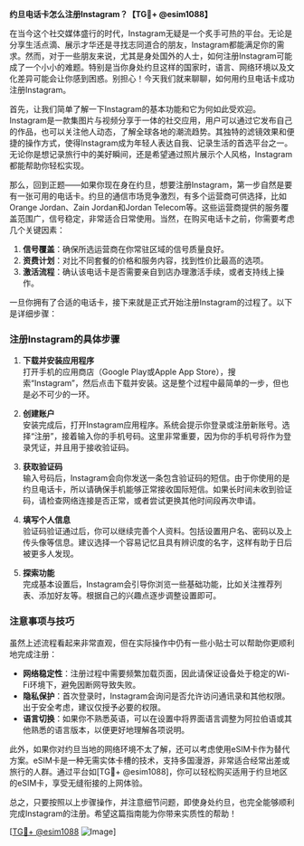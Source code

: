 **约旦电话卡怎么注册Instagram？【TG💪+ @esim1088】**

在当今这个社交媒体盛行的时代，Instagram无疑是一个炙手可热的平台。无论是分享生活点滴、展示才华还是寻找志同道合的朋友，Instagram都能满足你的需求。然而，对于一些朋友来说，尤其是身处国外的人士，如何注册Instagram可能成了一个小小的难题。特别是当你身处约旦这样的国家时，语言、网络环境以及文化差异可能会让你感到困惑。别担心！今天我们就来聊聊，如何用约旦电话卡成功注册Instagram。

首先，让我们简单了解一下Instagram的基本功能和它为何如此受欢迎。Instagram是一款集图片与视频分享于一体的社交应用，用户可以通过它发布自己的作品，也可以关注他人动态，了解全球各地的潮流趋势。其独特的滤镜效果和便捷的操作方式，使得Instagram成为年轻人表达自我、记录生活的首选平台之一。无论你是想记录旅行中的美好瞬间，还是希望通过照片展示个人风格，Instagram都能帮助你轻松实现。

那么，回到正题——如果你现在身在约旦，想要注册Instagram，第一步自然是要有一张可用的电话卡。约旦的通信市场竞争激烈，有多个运营商可供选择，比如Orange Jordan、Zain Jordan和Jordan Telecom等。这些运营商提供的服务覆盖范围广，信号稳定，非常适合日常使用。当然，在购买电话卡之前，你需要考虑几个关键因素：

1. **信号覆盖**：确保所选运营商在你常驻区域的信号质量良好。
2. **资费计划**：对比不同套餐的价格和服务内容，找到性价比最高的选项。
3. **激活流程**：确认该电话卡是否需要亲自到店办理激活手续，或者支持线上操作。

一旦你拥有了合适的电话卡，接下来就是正式开始注册Instagram的过程了。以下是详细步骤：

### 注册Instagram的具体步骤

1. **下载并安装应用程序**  
   打开手机的应用商店（Google Play或Apple App Store），搜索“Instagram”，然后点击下载并安装。这是整个过程中最简单的一步，但也是必不可少的一环。

2. **创建账户**  
   安装完成后，打开Instagram应用程序。系统会提示你登录或注册新账号。选择“注册”，接着输入你的手机号码。这里非常重要，因为你的手机号将作为登录凭证，并且用于接收验证码。

3. **获取验证码**  
   输入号码后，Instagram会向你发送一条包含验证码的短信。由于你使用的是约旦电话卡，所以请确保手机能够正常接收国际短信。如果长时间未收到验证码，请检查网络连接是否正常，或者尝试更换其他时间段再次申请。

4. **填写个人信息**  
   验证码验证通过后，你可以继续完善个人资料。包括设置用户名、密码以及上传头像等信息。建议选择一个容易记忆且具有辨识度的名字，这样有助于日后被更多人发现。

5. **探索功能**  
   完成基本设置后，Instagram会引导你浏览一些基础功能，比如关注推荐列表、添加好友等。根据自己的兴趣点逐步调整设置即可。

### 注意事项与技巧

虽然上述流程看起来非常直观，但在实际操作中仍有一些小贴士可以帮助你更顺利地完成注册：

- **网络稳定性**：注册过程中需要频繁加载页面，因此请保证设备处于稳定的Wi-Fi环境下，避免因断网导致失败。
- **隐私保护**：首次登录时，Instagram会询问是否允许访问通讯录和其他权限。出于安全考虑，建议仅授予必要的权限。
- **语言切换**：如果你不熟悉英语，可以在设置中将界面语言调整为阿拉伯语或其他熟悉的语言版本，以便更好地理解各项说明。

此外，如果你对约旦当地的网络环境不太了解，还可以考虑使用eSIM卡作为替代方案。eSIM卡是一种无需实体卡槽的技术，支持多国漫游，非常适合经常出差或旅行的人群。通过平台如[TG💪+ @esim1088]，你可以轻松购买适用于约旦地区的eSIM卡，享受无缝衔接的上网体验。

总之，只要按照以上步骤操作，并注意细节问题，即使身处约旦，也完全能够顺利完成Instagram的注册。希望这篇指南能为你带来实质性的帮助！

[[TG💪+ @esim1088](https://t.me/s/esim1088) ![Image](https://i.postimg.cc/4NQfJmqS/Snipaste-2025-05-13-00-14-12.png)]